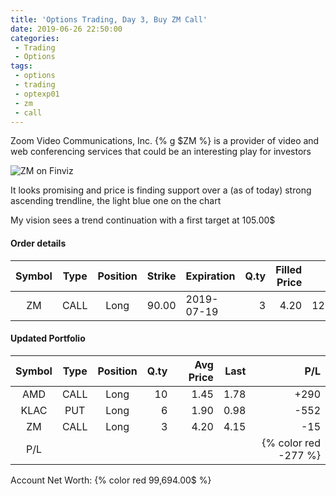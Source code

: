 ```yaml
---
title: 'Options Trading, Day 3, Buy ZM Call'
date: 2019-06-26 22:50:00
categories:
 - Trading
 - Options
tags:
 - options
 - trading
 - optexp01
 - zm
 - call
---
```


Zoom Video Communications, Inc. {% g $ZM %} is a provider of video and web conferencing services that could be an interesting play for investors

![ZM on Finviz](https://finviz.com/publish/062619/ZMc1dl1503.png)

It looks promising and price is finding support over a (as of today) strong ascending trendline, the light blue one on the chart

My vision sees a trend continuation with a first target at 105.00$

#### Order details

[//]: # (use https://www.tablesgenerator.com/markdown_tables for creating tables)

| Symbol | Type | Position | Strike | Expiration | Q.ty | Filled Price |    Cost | Commissions | Status |
|:------:|:----:|:--------:|-------:|------------|-----:|-------------:|--------:|------------:|--------|
|   ZM   | CALL |   Long   |  90.00 | 2019-07-19 |    3 |         4.20 | 1260.00 |           3 | Filled |


#### Updated Portfolio

| Symbol | Type | Position | Q.ty | Avg Price | Last |  P/L |
|:------:|:----:|:--------:|-----:|----------:|-----:|-----:|
| AMD    | CALL | Long     |   10 |      1.45 | 1.78 | +290 |
| KLAC   | PUT  | Long     | 6    | 1.90      | 0.98 | -552  |
| ZM   | CALL  | Long     | 3    | 4.20      | 4.15 | -15  |
| P/L       |       |      |        |   || {% color red -277 %}  |

Account Net Worth: {% color red 99,694.00$ %}
